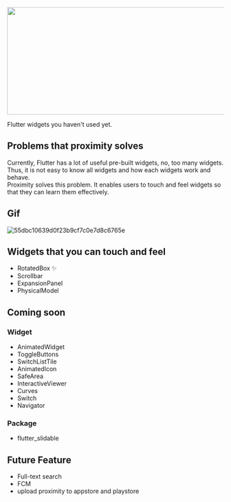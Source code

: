 <img src="https://user-images.githubusercontent.com/28733986/116560194-1cb9c280-a93c-11eb-83aa-d6922cc45f91.jpg" width="512" height="250">

Flutter widgets you haven't used yet.  
  

## Problems that proximity solves
Currently, Flutter has a lot of useful pre-built widgets, no, too many widgets.  
Thus, it is not easy to know all widgets and how each widgets work and behave.  
Proximity solves this problem. It enables users to touch and feel widgets so that they can learn them effectively.

## Gif
![55dbc10639d0f23b9cf7c0e7d8c6765e](https://user-images.githubusercontent.com/28733986/116259353-b05e8800-a7b0-11eb-8a50-a1cb05ebcb39.gif)


## Widgets that you can touch and feel
- RotatedBox ✨
- Scrollbar
- ExpansionPanel
- PhysicalModel

## Coming soon
### Widget
- AnimatedWidget
- ToggleButtons
- SwitchListTile
- AnimatedIcon
- SafeArea
- InteractiveViewer
- Curves
- Switch
- Navigator

### Package
- flutter_slidable

## Future Feature
- Full-text search
- FCM
- upload proximity to appstore and playstore
